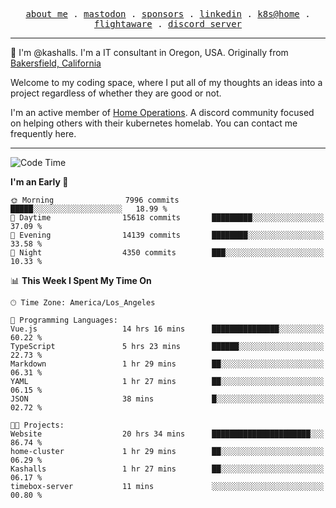 <p align="center">
  <samp>
    <a href="https://jordanjones.org/">about me</a> .
    <a rel="me" href="https://mastodon.social/@kashall">mastodon</a> .
    <a href="https://github.com/sponsors/kashalls">sponsors</a> .
    <a href="https://linkedin.com/in/jordpjones">linkedin</a> .
    <a href="https://github.com/kashalls/home-cluster">k8s@home</a> .
    <a href="https://flightaware.com/adsb/stats/user/kashalls">flightaware</a> .
    <a href="https://discord.gg/V2WrCfqba9">discord server</a>
  </samp>
</p>

----------------------------------------------------------------

:wave: I'm @kashalls. I'm a IT consultant in Oregon, USA. Originally from [Bakersfield, California](https://maps.app.goo.gl/QQMtywTWghpXB6Tu6)

Welcome to my coding space, where I put all of my thoughts an ideas into a project regardless of whether they are good or not.

I'm an active member of [Home Operations](https://discord.gg/home-operations). A discord community focused on helping others with their kubernetes homelab. You can contact me frequently here.

----------------------------------------------------------------
<!--START_SECTION:waka-->
![Code Time](http://img.shields.io/badge/Code%20Time-1%2C792%20hrs%203%20mins-blue)

**I'm an Early 🐤** 

```text
🌞 Morning                7996 commits        █████░░░░░░░░░░░░░░░░░░░░   18.99 % 
🌆 Daytime                15618 commits       █████████░░░░░░░░░░░░░░░░   37.09 % 
🌃 Evening                14139 commits       ████████░░░░░░░░░░░░░░░░░   33.58 % 
🌙 Night                  4350 commits        ███░░░░░░░░░░░░░░░░░░░░░░   10.33 % 
```


📊 **This Week I Spent My Time On** 

```text
🕑︎ Time Zone: America/Los_Angeles

💬 Programming Languages: 
Vue.js                   14 hrs 16 mins      ███████████████░░░░░░░░░░   60.22 % 
TypeScript               5 hrs 23 mins       ██████░░░░░░░░░░░░░░░░░░░   22.73 % 
Markdown                 1 hr 29 mins        ██░░░░░░░░░░░░░░░░░░░░░░░   06.31 % 
YAML                     1 hr 27 mins        ██░░░░░░░░░░░░░░░░░░░░░░░   06.15 % 
JSON                     38 mins             █░░░░░░░░░░░░░░░░░░░░░░░░   02.72 % 

🐱‍💻 Projects: 
Website                  20 hrs 34 mins      ██████████████████████░░░   86.74 % 
home-cluster             1 hr 29 mins        ██░░░░░░░░░░░░░░░░░░░░░░░   06.29 % 
Kashalls                 1 hr 27 mins        ██░░░░░░░░░░░░░░░░░░░░░░░   06.17 % 
timebox-server           11 mins             ░░░░░░░░░░░░░░░░░░░░░░░░░   00.80 % 
```


<!--END_SECTION:waka-->